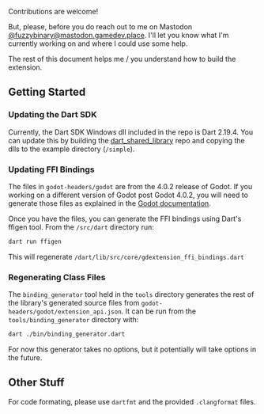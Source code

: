 Contributions are welcome!

But, please, before you do reach out to me on Mastodon
[@fuzzybinary@mastodon.gamedev.place](https://mastodon.gamedev.place/@fuzzybinary).
I'll let you know what I'm currently working on and where I could use some help.

The rest of this document helps me / you understand how to build the extension.

## Getting Started

### Updating the Dart SDK

Currently, the Dart SDK Windows dll included in the repo is Dart 2.19.4. You can
update this by building the
[dart_shared_library](https://github.com/fuzzybinary/dart_shared_library) repo
and copying the dlls to the example directory (`/simple`).

### Updating FFI Bindings

The files in `godot-headers/godot` are from the 4.0.2 release of Godot. If you
working on a different version of Godot post Godot 4.0.2, you will need to
generate those files as explained in the [Godot
documentation](https://github.com/godotengine/godot-cpp/tree/master/gdextension).

Once you have the files, you can generate the FFI bindings using Dart's ffigen
tool. From the `/src/dart` directory run:

```bash
dart run ffigen
```

This will regenerate `/dart/lib/src/core/gdextension_ffi_bindings.dart`

### Regenerating Class Files

The `binding_generator` tool held in the `tools` directory generates the rest of
the library's generated source files from
`godot-headers/godot/extension_api.json`. It can be run from the
`tools/binding_generator` directory with:

```bash
dart ./bin/binding_generator.dart
```

For now this generator takes no options, but it potentially will take options in
the future.

## Other Stuff

For code formating, please use `dartfmt` and the provided `.clangformat` files.